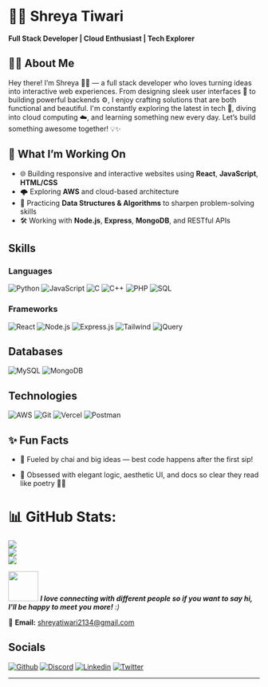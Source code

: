 # 👩‍💻 Shreya Tiwari

**Full Stack Developer | Cloud Enthusiast | Tech Explorer** 





## 👩‍💻 About Me
Hey there! I’m Shreya 👩‍💻 — a full stack developer who loves turning ideas into interactive web experiences. From designing sleek user interfaces 🎨 to building powerful backends ⚙️, I enjoy crafting solutions that are both functional and beautiful. I'm constantly exploring the latest in tech 🚀, diving into cloud computing ☁️, and learning something new every day. Let’s build something awesome together! 💡✨



## 💼 What I’m Working On

- 🌐 Building responsive and interactive websites using **React**, **JavaScript**, **HTML/CSS**
- 🌩️ Exploring **AWS** and cloud-based architecture
- 🧩 Practicing **Data Structures & Algorithms** to sharpen problem-solving skills
- 🛠️ Working with **Node.js**, **Express**, **MongoDB**, and RESTful APIs



## Skills
### Languages

![Python](https://img.shields.io/badge/-Python-000?&logo=Python)
![JavaScript](https://img.shields.io/badge/-JavaScript-000?&logo=JavaScript)
![C](https://img.shields.io/badge/-C-000?&logo=C)
![C++](https://img.shields.io/badge/-C++-000?&logo=c%2b%2b&logoColor=00599C)
![PHP](https://img.shields.io/badge/-PHP-000?&logo=PHP)
![SQL](https://img.shields.io/badge/-SQL-000?&logo=MySQL)

### Frameworks

![React](https://img.shields.io/badge/-React-000?&logo=React)
![Node.js](https://img.shields.io/badge/-Node.js-000?&logo=node.js)
![Express.js](https://img.shields.io/badge/-ExpressJS-000?&logo=Express)
![Tailwind](https://img.shields.io/badge/-Tailwind-000?&logo=TailwindCSS)
![jQuery](https://img.shields.io/badge/-jQuery-000?&logo=jQuery)


## Databases

![MySQL](https://img.shields.io/badge/-MySQL-000?&logo=mysql)
![MongoDB](https://img.shields.io/badge/-MongoDB-000?&logo=MongoDB)


## Technologies

![AWS](https://img.shields.io/badge/-AWS-000?&logo=Amazon-AWS&logoColor=F90)
![Git](https://img.shields.io/badge/-Git-000?&logo=Git)
![Vercel](https://img.shields.io/badge/-Vercel-000?&logo=Vercel)
![Postman](https://img.shields.io/badge/-Postman-000?&logo=Postman)


## ✨ Fun Facts

- 🍵 Fueled by chai and big ideas — best code happens after the first sip!

- 🧠 Obsessed with elegant logic, aesthetic UI, and docs so clear they read like poetry 📄✨


# 📊 GitHub Stats:
![](https://github-readme-stats.vercel.app/api?username=Shreyaa2134&theme=radical&hide_border=false&include_all_commits=false&count_private=false)<br/>
![](https://nirzak-streak-stats.vercel.app/?user=Shreyaa2134&theme=radical&hide_border=false)<br/>
![](https://github-readme-stats.vercel.app/api/top-langs/?username=Shreyaa2134&theme=radical&hide_border=false&include_all_commits=false&count_private=false&layout=compact)



<img src="https://media.giphy.com/media/LnQjpWaON8nhr21vNW/giphy.gif" width="60"> <em><b>I love connecting with different people so if you want to say hi, I'll be happy to meet you more!</b> :)</em>

📩 **Email:**  shreyatiwari2134@gmail.com  


## Socials
[![Github](https://img.shields.io/badge/-Github-000?&logo=Github)](https://github.com/Shreyaa2134)
[![Discord](https://img.shields.io/badge/-Discord-000?&logo=Discord)](https://discord.com/users/shreya_tiwari14)
[![Linkedin](https://img.shields.io/badge/-Linkedin-000?&logo=Linkedin)](https://www.linkedin.com/in/shreya-tiwari-12685a2ab/)
[![Twitter](https://img.shields.io/badge/-Twitter-000?&logo=Twitter)](https://twitter.com/ShreyaTiwa78612)




---
